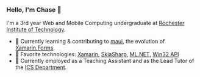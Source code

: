 ### Hello, I'm Chase 👋
I'm a 3rd year Web and Mobile Computing undergraduate at <a href="https://www.rit.edu/">Rochester Institute of Technology</a>.

- 🌱 Currently learning & contributing to <a href="https://github.com/dotnet/maui">maui</a>, the evolution of <a href="https://github.com/xamarin/Xamarin.Forms">Xamarin.Forms</a>.
- 🧪 Favorite technologies: <a href="https://dotnet.microsoft.com/apps/xamarin">Xamarin</a>, <a href="https://docs.microsoft.com/en-us/xamarin/xamarin-forms/user-interface/graphics/skiasharp/">SkiaSharp</a>, <a href="https://dotnet.microsoft.com/apps/machinelearning-ai/ml-dotnet">ML.NET<a/>, <a href="https://docs.microsoft.com/en-us/windows/win32/api/winuser/">Win32 API</a>
- 🔭 Currently employed as a Teaching Assistant and as the Lead Tutor of the <a href="https://www.rit.edu/ntid/ics">ICS Department</a>.
